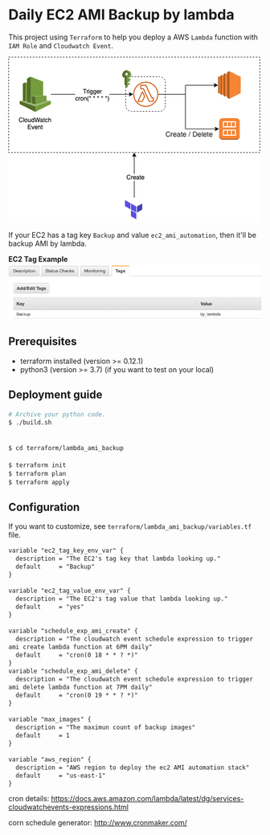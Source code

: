 # Daily EC2 AMI Backup by lambda
This project using `Terraform` to help you deploy a AWS `Lambda` function with `IAM Role` and `Cloudwatch Event`.  

![simple darchitecture](./img/simple-architecture.png)

If your EC2 has a tag key `Backup` and value `ec2_ami_automation`, then it'll be backup AMI by lambda.

**EC2 Tag Example**
![example](./img/ec2_capture.png)

## Prerequisites
* terraform installed (version >= 0.12.1)
* python3 (version >= 3.7) (if you want to test on your local)

## Deployment guide
```bash
# Archive your python code.
$ ./build.sh


$ cd terraform/lambda_ami_backup

$ terraform init
$ terraform plan
$ terraform apply 
```

## Configuration
If you want to customize, see `terraform/lambda_ami_backup/variables.tf` file.

```text
variable "ec2_tag_key_env_var" {
  description = "The EC2's tag key that lambda looking up."
  default     = "Backup"
}

variable "ec2_tag_value_env_var" {
  description = "The EC2's tag value that lambda looking up."
  default     = "yes"
}

variable "schedule_exp_ami_create" {
  description = "The cloudwatch event schedule expression to trigger ami create lambda function at 6PM daily"
  default     = "cron(0 18 * * ? *)"
}
variable "schedule_exp_ami_delete" {
  description = "The cloudwatch event schedule expression to trigger ami delete lambda function at 7PM daily"
  default     = "cron(0 19 * * ? *)"
}

variable "max_images" {
  description = "The maximun count of backup images"
  default     = 1
}

variable "aws_region" {
  description = "AWS region to deploy the ec2 AMI automation stack"
  default     = "us-east-1"
}
```

cron details: https://docs.aws.amazon.com/lambda/latest/dg/services-cloudwatchevents-expressions.html

corn schedule generator: http://www.cronmaker.com/
